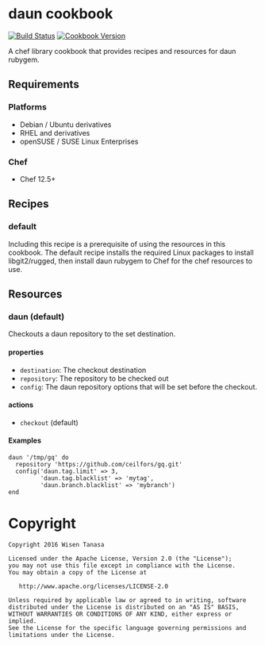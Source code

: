 # daun cookbook

[![Build Status](https://travis-ci.org/ceilfors/cookbook-daun.svg?branch=master)](https://travis-ci.org/ceilfors/cookbook-daun)
[![Cookbook Version](https://img.shields.io/cookbook/v/daun.svg)](https://supermarket.chef.io/cookbooks/daun)

A chef library cookbook that provides recipes and resources for daun rubygem.


## Requirements

### Platforms

- Debian / Ubuntu derivatives
- RHEL and derivatives
- openSUSE / SUSE Linux Enterprises

### Chef

- Chef 12.5+

## Recipes

### default
Including this recipe is a prerequisite of using the resources in this cookbook.
The default recipe installs the required Linux packages to install libgit2/rugged,
then install daun rubygem to Chef for the chef resources to use.

## Resources

### daun (default)

Checkouts a daun repository to the set destination. 

#### properties

- `destination`: The checkout destination
- `repository`: The repository to be checked out
- `config`: The daun repository options that will be set before the checkout.

#### actions

- `checkout` (default)

#### Examples

```
daun '/tmp/gq' do
  repository 'https://github.com/ceilfors/gq.git'
  config('daun.tag.limit' => 3,
         'daun.tag.blacklist' => 'mytag',
         'daun.branch.blacklist' => 'mybranch')
end
```

# Copyright

```text
Copyright 2016 Wisen Tanasa

Licensed under the Apache License, Version 2.0 (the "License");
you may not use this file except in compliance with the License.
You may obtain a copy of the License at

   http://www.apache.org/licenses/LICENSE-2.0

Unless required by applicable law or agreed to in writing, software
distributed under the License is distributed on an "AS IS" BASIS,
WITHOUT WARRANTIES OR CONDITIONS OF ANY KIND, either express or implied.
See the License for the specific language governing permissions and
limitations under the License.
```
